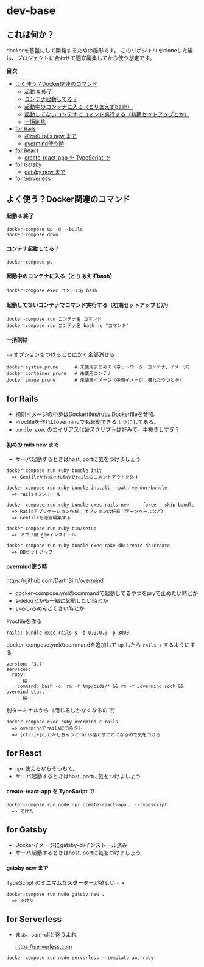# dev-base

## これは何か？

dockerを基盤にして開発するための雛形です。
このリポジトリをcloneした後は、プロジェクトに合わせて適宜編集してから使う想定です。

**目次**
  - [よく使う？Docker関連のコマンド](#%E3%82%88%E3%81%8F%E4%BD%BF%E3%81%86Docker%E9%96%A2%E9%80%A3%E3%81%AE%E3%82%B3%E3%83%9E%E3%83%B3%E3%83%89)
      - [起動 & 終了](#%E8%B5%B7%E5%8B%95--%E7%B5%82%E4%BA%86)
      - [コンテナ起動してる？](#%E3%82%B3%E3%83%B3%E3%83%86%E3%83%8A%E8%B5%B7%E5%8B%95%E3%81%97%E3%81%A6%E3%82%8B)
      - [起動中のコンテナに入る（とりあえずbash）](#%E8%B5%B7%E5%8B%95%E4%B8%AD%E3%81%AE%E3%82%B3%E3%83%B3%E3%83%86%E3%83%8A%E3%81%AB%E5%85%A5%E3%82%8B%E3%81%A8%E3%82%8A%E3%81%82%E3%81%88%E3%81%9Abash)
      - [起動してないコンテナでコマンド実行する（初期セットアップとか）](#%E8%B5%B7%E5%8B%95%E3%81%97%E3%81%A6%E3%81%AA%E3%81%84%E3%82%B3%E3%83%B3%E3%83%86%E3%83%8A%E3%81%A7%E3%82%B3%E3%83%9E%E3%83%B3%E3%83%89%E5%AE%9F%E8%A1%8C%E3%81%99%E3%82%8B%E5%88%9D%E6%9C%9F%E3%82%BB%E3%83%83%E3%83%88%E3%82%A2%E3%83%83%E3%83%97%E3%81%A8%E3%81%8B)
      - [一括削除](#%E4%B8%80%E6%8B%AC%E5%89%8A%E9%99%A4)
  - [for Rails](#for-Rails)
      - [初めの rails new まで](#%E5%88%9D%E3%82%81%E3%81%AE-rails-new-%E3%81%BE%E3%81%A7)
      - [overmind使う時](#overmind%E4%BD%BF%E3%81%86%E6%99%82)
  - [for React](#for-React)
      - [create-react-app を TypeScript で](#create-react-app-%E3%82%92-TypeScript-%E3%81%A7)
  - [for Gatsby](#for-Gatsby)
      - [gatsby new まで](#gatsby-new-%E3%81%BE%E3%81%A7)
  - [for Serverless](#for-Serverless)

## よく使う？Docker関連のコマンド

#### 起動 & 終了

```
docker-compose up -d --build
docker-compose down
```

#### コンテナ起動してる？

```
docker-compose ps
```

#### 起動中のコンテナに入る（とりあえずbash）

```
docker-compose exec コンテナ名 bash
```

#### 起動してないコンテナでコマンド実行する（初期セットアップとか）

```
docker-compose run コンテナ名 コマンド
docker-compose run コンテナ名 bash -c "コマンド"
```

#### 一括削除

`-a` オプションをつけるととにかく全部消せる
```
docker system prune      # 未使用まとめて（ネットワーク、コンテナ、イメージ）
docker container prune   # 未使用コンテナ
docker image prune       # 未使用イメージ（中間イメージ、壊れたやつとか）
```

## for Rails

* 初期イメージの中身はDockerfiles/ruby.Dockerfileを参照。
* Procfileを作ればovermindでも起動できるようにしてある。
* `bundle exec` のエイリアス代替スクリプトは好みで。手抜きしすぎ？

#### 初めの rails new まで

* サーバ起動するときはhost, portに気をつけましょう

```
docker-compose run ruby bundle init
  => Gemfileが作成されるのでrailsのコメントアウトを外す

docker-compose run ruby bundle install --path vendor/bundle
  => railsインストール

docker-compose run ruby bundle exec rails new . --force --skip-bundle
  => Railsアプリケーション作成, オプションは任意（データベースなど）
  => Gemfileを適宜編集する

docker-compose run ruby bin/setup
  => アプリ用 gemインストール

docker-compose run ruby bundle exec rake db:create db:create
  => DBセットアップ
```

#### overmind使う時

https://github.com/DarthSim/overmind

* docker-compose.ymlのcommandで起動してるやつをpryで止めたい時とか
* sidekiqとかも一緒に起動したい時とか
* いろいろめんどくさい時とか

Procfileを作る
```
rails: bundle exec rails s -b 0.0.0.0 -p 3000
```

docker-compose.ymlのcommandを追加して `up` したら `rails s` するようにする
```
version: '3.7'
services:
  ruby:
    ~ 略 ~
    command: bash -c 'rm -f tmp/pids/* && rm -f .overmind.sock && overmind start'
    ~ 略 ~
```

別ターミナルから（閉じるしかなくなるので）
```
docker-compose exec ruby overmind c rails
  => overmindでrailsにコネクト
  => [ctrl]+[c]とかしちゃうとrails落とすことになるので気をつける
```

## for React

* `npx` 使えるならそっちで。
* サーバ起動するときはhost, portに気をつけましょう

#### create-react-app を TypeScript で

```
docker-compose run node npx create-react-app . --typescript
  => でけた
```

## for Gatsby

* Dockerイメージにgatsby-cliインストール済み
* サーバ起動するときはhost, portに気をつけましょう

#### gatsby new まで

TypeScript のミニマムなスターターが欲しい・・

```
docker-compose run node gatsby new .
  => でけた
```

## for Serverless

* まぁ、sam-cliと迷うよね

  https://serverless.com

```
docker-compose run node serverless --template aws-ruby
```
